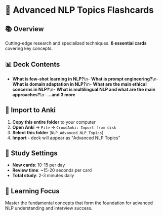 # 🎯 Advanced NLP Topics Flashcards

## 📚 Overview
Cutting-edge research and specialized techniques. **8 essential cards** covering key concepts.

## 📊 Deck Contents
- **What is few-shot learning in NLP?**\n- **What is prompt engineering?**\n- **What is domain adaptation in NLP?**\n- **What are the main ethical concerns in NLP?**\n- **What is multilingual NLP and what are the main approaches?**\n- **...and 3 more**

## 🚀 Import to Anki
1. **Copy this entire folder** to your computer
2. **Open Anki** → `File` → `CrowdAnki: Import from disk`
3. **Select this folder** (`NLP_Advanced_NLP_Topics`)
4. **Import** - deck will appear as "Advanced NLP Topics"

## 📱 Study Settings
- **New cards**: 10-15 per day
- **Review time**: ~15-20 seconds per card
- **Total study**: 2-3 minutes daily

## 🎯 Learning Focus
Master the fundamental concepts that form the foundation for advanced NLP understanding and interview success.

